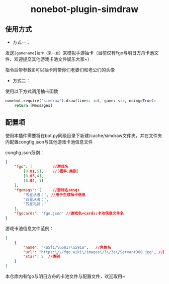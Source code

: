 <h1 align="center">nonebot-plugin-simdraw</h1>

## 使用方式

- 方式一：

发送`[gamename]抽卡（来一发）`来模拟手游抽卡（目前仅有Fgo与明日方舟卡池文件、欢迎提交其他游戏卡池文件娱乐大家~）

指令后带参数`图`可以抽卡附带你们老婆们和老公们的头像

- 方式二：

使用以下方式调用抽卡函数

```python
nonebot.require("simdraw").draw(times: int, game: str, noimg=True):
    return [Messages]
```

## 配置项

使用本插件需要将在bot.py同级目录下新建/cache/simdraw文件夹，并在文件夹内配置congfig.json与其他游戏卡池信息文件

congfig.json范例：

```json
{
    "fgo": [         //游戏名
        [0.01,5],    //[概率,类别]
        [0.03,4],
        [0.04,-1]
    ],
    "fgomsgs": [     //游戏名+msgs
        "五星从者：", //用于生成抽卡信息
        "四星从者：",
        "五星礼装："
    ],
    "fgocards": "fgo.json" //游戏名+cards:卡池信息文件名
}
```

游戏卡池信息文件范例：

```json
[
    {
        "name": "\u5f17\u6817\u591a",   //角色名
        "url": "https:\/\/fgo.wiki\/images\/3\/3e\/Servant300.jpg", //图片url
        "star": 5  //类别
    }
]
```

本仓库内有fgo与明日方舟的卡池文件与配置文件，欢迎取用~